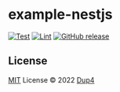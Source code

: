 # example-nestjs

[![Test](https://github.com/Dup4/example-nestjs/actions/workflows/test.yml/badge.svg)](https://github.com/Dup4/example-nestjs/actions/workflows/test.yml)
[![Lint](https://github.com/Dup4/example-nestjs/actions/workflows/lint.yml/badge.svg)](https://github.com/Dup4/example-nestjs/actions/workflows/lint.yml)
[![GitHub release](https://img.shields.io/github/release/Dup4/example-nestjs.svg)](https://GitHub.com/Dup4/example-nestjs/releases/)

## License

[MIT](./LICENSE) License © 2022 [Dup4](https://github.com/Dup4)
